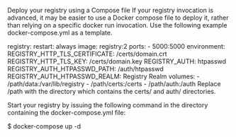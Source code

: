 Deploy your registry using a Compose file
If your registry invocation is advanced, it may be easier to use a Docker compose file to deploy it, rather than relying on a specific docker run invocation. Use the following example docker-compose.yml as a template.

registry:
  restart: always
  image: registry:2
  ports:
    - 5000:5000
  environment:
    REGISTRY_HTTP_TLS_CERTIFICATE: /certs/domain.crt
    REGISTRY_HTTP_TLS_KEY: /certs/domain.key
    REGISTRY_AUTH: htpasswd
    REGISTRY_AUTH_HTPASSWD_PATH: /auth/htpasswd
    REGISTRY_AUTH_HTPASSWD_REALM: Registry Realm
  volumes:
    - /path/data:/var/lib/registry
    - /path/certs:/certs
    - /path/auth:/auth
Replace /path with the directory which contains the certs/ and auth/ directories.

Start your registry by issuing the following command in the directory containing the docker-compose.yml file:

$ docker-compose up -d